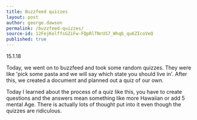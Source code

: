 ```yaml
---
title: Buzzfeed quizzes
layout: post
author: george.dawson
permalink: /buzzfeed-quizzes/
source-id: 12FejKelffsGZiFw-FQpRlTNrUS7_Whqb_qu6ZIcoVeQ
published: true
---
```

15.1.18

Today, we went on to buzzfeed and took some random quizzes. They were like 'pick some pasta and we will say which state you should live in'. After this, we created a document and planned out a quiz of our own.

Today I learned about the process of a quiz like this, you have to create questions and the answers mean something like more Hawaiian or add 5 mental Age. There is actually lots of thought put into it even though the quizzes are ridiculous.

